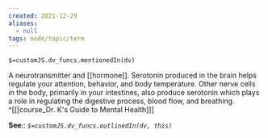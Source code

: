 ```yaml
---
created: 2021-12-29 
aliases:
  - null
tags: node/topic/term
---
```

`$=customJS.dv_funcs.mentionedIn(dv)`

A neurotransmitter and [[hormone]]. Serotonin produced in the brain helps regulate your attention, behavior, and body temperature. Other nerve cells in the body, primarily in your intestines, also produce serotonin which plays a role in regulating the digestive process, blood flow, and breathing.
 ^[[[course_Dr. K's Guide to Mental Health]]]

**See**::
*`$=customJS.dv_funcs.outlinedIn(dv, this)`*